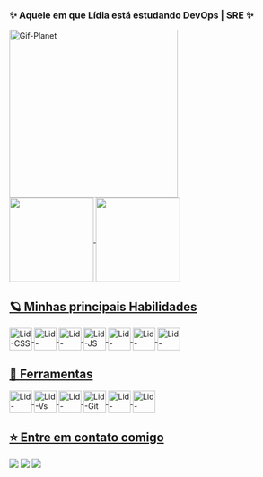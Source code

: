 <div>
  <h3>✨ Aquele em que Lídia está estudando DevOps | SRE ✨</h4>
  <img alt="Gif-Planet" height="300px" src="https://i.pinimg.com/originals/0a/c8/72/0ac8720b49a934f99b0f6dc42d97711b.gif" />
  
  
</div>
<divaling = "top">
  <a href = "https://github.com/LidSarti">
      <img align="center" height="150em" src="https://github-readme-stats.vercel.app/api/top-langs/?username=LidSarti&layout=compact&langs_count=7&theme=buefy"/>
      <img align="center" height="150em" src="https://github-readme-stats.vercel.app/api?username=LidSarti&show_icons=true&theme=buefy"/>
  <div>
    <h2>🪐 Minhas principais Habilidades</h2>
    <img align="center" alt="Lid-CSS" heigt="30" width="40" src="https://cdn.jsdelivr.net/gh/devicons/devicon/icons/css3/css3-original-wordmark.svg"/>
    <img align="center" alt="Lid-HTML" heigt="30" width="40" src="https://cdn.jsdelivr.net/gh/devicons/devicon/icons/html5/html5-original-wordmark.svg"/>
    <img align="center" alt="Lid-Bootstrap" heigt="30" width="40" src="https://cdn.jsdelivr.net/gh/devicons/devicon/icons/bootstrap/bootstrap-original.svg" />
    <img align="center" alt="Lid-JS" heigt="30" width="40" src="https://cdn.jsdelivr.net/gh/devicons/devicon/icons/javascript/javascript-plain.svg"/>
    <img align="center" alt="Lid-React" heigt="30" width="40" src="https://cdn.jsdelivr.net/gh/devicons/devicon/icons/react/react-original.svg" />
    <img align="center" alt="Lid-CSharp" heigt="30" width="40" src="https://cdn.jsdelivr.net/gh/devicons/devicon/icons/csharp/csharp-original.svg" />
    <img align="center" alt="Lid-SSMS" heigt="30" width="40" src="https://cdn.jsdelivr.net/gh/devicons/devicon/icons/microsoftsqlserver/microsoftsqlserver-plain-wordmark.svg" />  
  </div>
   <div>
    <h2>🌙 Ferramentas</h2>
    <img align="center" alt ="Lid-VsCode" heigt="30" width="40" src="https://cdn.jsdelivr.net/gh/devicons/devicon/icons/vscode/vscode-original.svg""/>
    <img align="center" alt ="Lid-Vs" heigt="30" width="40" src="https://cdn.jsdelivr.net/gh/devicons/devicon/icons/visualstudio/visualstudio-plain.svg" /> 
    <img align="center" alt ="Lid-Docker" heigt="30" width="40" src="https://cdn.jsdelivr.net/gh/devicons/devicon/icons/docker/docker-plain.svg" />
    <img align="center" alt ="Lid-Git" heigt="30" width="40" src="https://cdn.jsdelivr.net/gh/devicons/devicon/icons/git/git-original.svg"/>
    <img align="center" alt ="Lid-GitHub" heigt="30" width="40" src="https://cdn.jsdelivr.net/gh/devicons/devicon/icons/github/github-original.svg"/>
    <img align="center" alt ="Lid-Linux" heigt="30" width="40" src="https://cdn.jsdelivr.net/gh/devicons/devicon/icons/linux/linux-original.svg" />                          
   </div>
</div>
<div>
  <h2>⭐️ Entre em contato comigo</h2>
  <a href = "mailto:lid.sarti@gmail.com"><img src="https://img.shields.io/badge/Gmail-D14836?style=for-the-badge&logo=gmail&logoColor=white"></a>
  <a href = "https://www.linkedin.com/in/lídia-sarti-04257121a/"><img src = "https://img.shields.io/badge/LinkedIn-0077B5?style=for-the-badge&logo=linkedin&logoColor=white"></a>
  <a href = "https://codepen.io/LSarti"><img src = "https://img.shields.io/badge/Codepen-000000?style=for-the-badge&logo=codepen&logoColor=white"></a>
